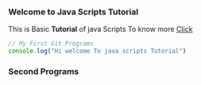 ### Welcome to Java Scripts Tutorial 
This is Basic **Tutorial** of java Scripts 
To know more  [Click](https://www.tutorialspoint.com/git/git_basic_concepts.htm) 
```js
// My First Git Programs 
console.log("Hi welcome To java scripts Tutorial")

```
### Second Programs 


